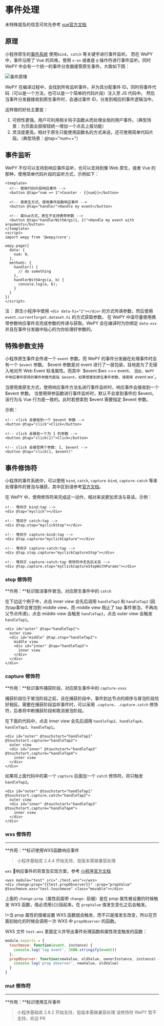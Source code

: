 # 事件处理

未特殊提及的信息可优先参考 [vue官方文档](https://cn.vuejs.org/v2/guide/events.html)


## 原理

小程序原生的[事件系统](https://developers.weixin.qq.com/miniprogram/dev/framework/view/wxml/event.html) 使用`bind`，`catch` 等关键字进行事件监听。
而在 WePY 中，事件沿用了 Vue 的风格，使用 `v-on` 或者是 `@` 操作符进行事件监听。同时 WePY 中会有一个统一的事件分发器接管原生事件。大致如下图：

![事件原理](https://user-images.githubusercontent.com/2182004/77230304-3a134d80-6bce-11ea-8757-8530612ecf2d.png)

WePY 在编译过程中，会找到所有监听事件，并为其分配事件 ID。同时将事件代码（可以是一个方法，也可以是一个简单的代码片段）注入至 JS 代码中。
然后当事件分发器接收到原生事件时，会通过事件 ID，分发到相应的事件逻辑当中。

这样做的好处主要是：

1. 可控性更强。用户可利用相关钩子函数从而处理全局的用户事件。（典型场景：为页面全部按钮统一增加一个点击上报功能）
2. 灵活度更高。相对于原生只能使用函数名的方式来说，还可使用简单代码片段。（典型场景：@tap="num++"）


## 事件监听


WePY 不仅可以支持到响应事件监听，也可以支持到像 Web 原生，或者 Vue 的那种，使用简单代码片段的监听方式，示例如下：

```
<template>
  <!-- 使用代码片段响应事件 -->
  <button @tap="num =+ 1">Counter - {{num}}</button> 

  <!-- 类原生方式，使用事件函数响应事件 -->
  <button @tap="handler">Handle my event</button>

  <!-- 类Vue方式，原生不支持携带参数 -->
  <button @tap="handlerWithArgs(1, 2)">Handle my event with arguments</button>
</template>
<script>
import wepy from '@wepy/core';

wepy.page({
  data: {
    num: 0,
  },
  methods: {
    handler() {
      // do something
    },
    handlerWithArgs(a, b) {
      console.log(a, b);
    }
  }
})
</script>
```

注：
原生小程序中使用 `<div data-hi="1"></div>` 的方式传递参数，然后使用 `event.currentTarget.dataset.hi` 的方式获取参数。
在 WePY 中请尽量使用携带参数响应事件去完成参数的传递与获取。WePY 会在编译时为你绑定 `data-xxx` 并且在事件分发器中贴心的为你处理好参数的。


## 特殊参数支持

小程序原生事件会传递一个 `event` 参数。而 WePY 的事件分发器在处理事件时会有一个 `$event` 参数。
$event 参数是对 event 进行了一层包装，目地是为了无侵入地对齐 Web Event 标准属性。而其中 `$event.$wx === event`。
因此，WePY 中响应事件获得的事件参数均是指 $event。如果想拿到原生事件参数，请使用 `$event.$wx`。

当使用类原生方式，使用响应事件方法名进行事件监听时，响应事件会接收到一个 $event 参数。
当使用带参函数进行事件监听时，默认不会拿到事件的 $event。 该行为与 Vue 行为是一致的。此时若想拿到 $event 需要指定 $event 参数。

示例：

```
<!-- click 会接收到一个 $event 参数 -->
<button @tap="click">Click</button>

<!-- click 会接收一个为 1 的参数 -->
<button @tap="click(1)">Click</button>

<!-- click 会接受两个参数: 1, $event -->
<button @tap="click(1, $event)"
```


## 事件修饰符

小程序的事件系统中，可以使用 `bind`, `catch`, `capture-bind`, `capture-catch` 等来处理事件的冒泡与捕获，其中区别请参考[官方文档](https://developers.weixin.qq.com/miniprogram/dev/framework/view/wxml/event.html)。

在 WePY 中，使用修饰符来完成这一动作，相对来说更加灵活与易读。示例：

```
<!-- 等同于 bind:tap -->
<div @tap="myclick"></div>

<!-- 等同于 catch:tap -->
<div @tap.stop="myclickStop"></div>

<!-- 等同于 capture-bind:tap -->
<div @tap.capture="myclickCapture"></div>

<!-- 等同于 capture-catch:tap -->
<div @tap.stop.capture="myclickCaptureStop"></div>

<!-- 等同于 capture-catch:tap 修饰符中无先后关系 -->
<div @tap.capture.stop="myClickCaptureStopWithParams"></div>

```

### stop 修饰符

**作用：**标识取消事件冒泡，对应原生事件中的 `catch`

在下边这个例子中，点击 inner view 会先后调用 ```handleTap3``` 和 ```handleTap2``` (因为tap事件会冒泡到 middle view，而 middle view 阻止了 tap 事件冒泡，不再向父节点传递)，点击 middle view 会触发 ```handleTap2```，点击 outer view 会触发 ```handleTap1```。

```vue
<div id="outer" @tap="handleTap1">
  outer view
  <div id="middle" @tap.stop="handleTap2">
    middle view
    <div id="inner" @tap="handleTap3">
      inner view
    </div>
  </div>
</div>

```

### capture 修饰符

**作用：**标识事件捕获阶段，对应原生事件中的 `capture-xxxx`

捕获阶段位于冒泡阶段之前，且在捕获阶段中，事件到达节点的顺序与冒泡阶段恰好相反。需要在捕获阶段监听事件时，可以采用 ```.capture```、```.capture.catch``` 修饰符，后者将中断捕获阶段和取消冒泡阶段。

在下面的代码中，点击 inner view 会先后调用 ```handleTap2```、```handleTap4```、```handleTap3```、```handleTap1```。

```vue
<div id="outer" @touchstart="handleTap1" @touchstart.capture="handleTap2">
  outer view
  <div id="inner" @touchstart="handleTap3" @touchstart.capture="handleTap4">
    inner view
  </div>
</div>
```

如果将上面代码中的第一个 ```capture``` 后面加一个 ```catch``` 修饰符，将只触发 ```handleTap2```。

```vue
<div id="outer" @touchstart="handleTap1" @touchstart.capture.catch="handleTap2">
  outer view
  <div id="inner" @touchstart="handleTap3" @touchstart.capture="handleTap4">
    inner view
  </div>
</div>
```


### wxs 修饰符

---

**作用：**标识使用WXS函数响应事件

> 小程序基础库 2.4.4 开始支持，低版本需做兼容处理

```wxs``` 响应事件的背景及实现方案，参考 [小程序官方文档](https://developers.weixin.qq.com/miniprogram/dev/framework/view/interactive-animation.html)

```vue
<wxs module="test" src="./test.wxs"></wxs>
<div change:prop="{{test.propObserver}}" :prop="propValue" @touchmove.wxs="test.touchmove" class="movable"></div>

```

上面的 ```change:prop```（属性前面带 ```change:``` 前缀）是在 prop 属性被设置的时候触发 WXS 函数，值必须用{{}}括起来。在 ```propValue``` 值发生变化之后会触发。

!>当 prop 属性的值被设置 WXS 函数就会触发，而不只是值发生改变，所以在页面初始化的时候会调用一次 WXS 中 ```propObserver``` 的函数。

WXS 文件 ```test.wxs``` 里面定义并导出事件处理函数和属性改变触发的函数：

```javascript
module.exports = {
  touchmove: function(event, instance) {
    console.log('log event', JSON.stringify(event))
  },
  propObserver: function(newValue, oldValue, ownerInstance, instance) {
    console.log('prop observer', newValue, oldValue)
  }
}

```

### mut 修饰符

---

**作用：**标识使用互斥事件

> 小程序基础库 2.8.2 开始支持，低版本需做兼容处理
> 该修饰符 WePY 暂不支持，欢迎 PR

